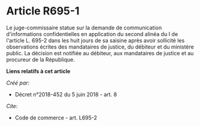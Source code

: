 # Article R695-1

Le juge-commissaire statue sur la demande de communication d'informations confidentielles en application du second alinéa du
I de l'article L. 695-2 dans les huit jours de sa saisine après avoir sollicité les observations écrites des mandataires de
justice, du débiteur et du ministère public. La décision est notifiée au débiteur, aux mandataires de justice et au procureur
de la République.

**Liens relatifs à cet article**

_Créé par_:

  - Décret n°2018-452 du 5 juin 2018 - art. 8

_Cite_:

  - Code de commerce - art. L695-2
